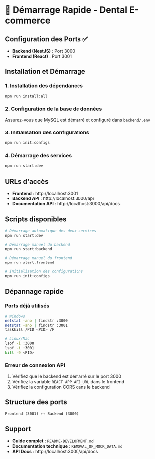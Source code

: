 # 🚀 Démarrage Rapide - Dental E-commerce

## Configuration des Ports ✅

- **Backend (NestJS)** : Port 3000
- **Frontend (React)** : Port 3001

## Installation et Démarrage

### 1. Installation des dépendances
```bash
npm run install:all
```

### 2. Configuration de la base de données
Assurez-vous que MySQL est démarré et configuré dans `backend/.env`

### 3. Initialisation des configurations
```bash
npm run init:configs
```

### 4. Démarrage des services
```bash
npm run start:dev
```

## URLs d'accès

- **Frontend** : http://localhost:3001
- **Backend API** : http://localhost:3000/api
- **Documentation API** : http://localhost:3000/api/docs

## Scripts disponibles

```bash
# Démarrage automatique des deux services
npm run start:dev

# Démarrage manuel du backend
npm run start:backend

# Démarrage manuel du frontend
npm run start:frontend

# Initialisation des configurations
npm run init:configs
```

## Dépannage rapide

### Ports déjà utilisés
```bash
# Windows
netstat -ano | findstr :3000
netstat -ano | findstr :3001
taskkill /PID <PID> /F

# Linux/Mac
lsof -i :3000
lsof -i :3001
kill -9 <PID>
```

### Erreur de connexion API
1. Vérifiez que le backend est démarré sur le port 3000
2. Vérifiez la variable `REACT_APP_API_URL` dans le frontend
3. Vérifiez la configuration CORS dans le backend

## Structure des ports

```
Frontend (3001) ←→ Backend (3000)
```

## Support

- **Guide complet** : `README-DEVELOPMENT.md`
- **Documentation technique** : `REMOVAL_OF_MOCK_DATA.md`
- **API Docs** : http://localhost:3000/api/docs 